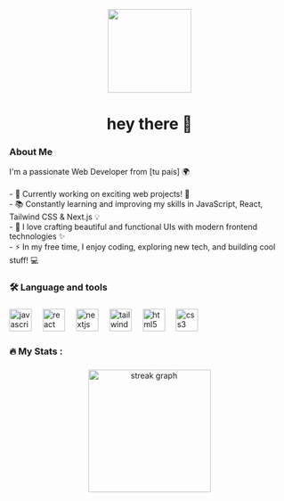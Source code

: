 <div align="center">
  <img height="150" src="https://docs.vespura.com/vmenu/images/favicon.png"  />
</div>

###


###


###

<h1 align="center">hey there 👋</h1>

###

<h3 align="left"> About Me</h3>
<p align="left">I'm a passionate Web Developer from [tu país] 🌍<br><br> - 🔭 Currently working on exciting web projects! 🚀<br> - 📚 Constantly learning and improving my skills in JavaScript, React, Tailwind CSS & Next.js 💡<br> - 🎨 I love crafting beautiful and functional UIs with modern frontend technologies ✨<br> - ⚡ In my free time, I enjoy coding, exploring new tech, and building cool stuff! 💻</p>

<h3 align="left">🛠 Language and tools</h3>

###



###

<div align="left">
  <img src="https://cdn.jsdelivr.net/gh/devicons/devicon/icons/javascript/javascript-original.svg" height="40" alt="javascript logo"  />
  <img width="12" />
  <img src="https://cdn.jsdelivr.net/gh/devicons/devicon/icons/react/react-original.svg" height="40" alt="react logo"  />
  <img width="12" />
  <img src="https://cdn.jsdelivr.net/gh/devicons/devicon/icons/nextjs/nextjs-original.svg" height="40" alt="nextjs logo"  />
  <img width="12" />
  <img src="https://cdn.jsdelivr.net/gh/devicons/devicon/icons/tailwindcss/tailwindcss-original-wordmark.svg" height="40" alt="tailwindcss logo"  />
  <img width="12" />
  <img src="https://cdn.jsdelivr.net/gh/devicons/devicon/icons/html5/html5-original.svg" height="40" alt="html5 logo"  />
  <img width="12" />
  <img src="https://cdn.jsdelivr.net/gh/devicons/devicon/icons/css3/css3-original.svg" height="40" alt="css3 logo"  />
</div>

###

###

<h3 align="left">🔥   My Stats :</h3>

###

<div align="center">
  <img src="https://streak-stats.demolab.com?user=Manasho&locale=en&mode=daily&theme=dark&hide_border=false&border_radius=5&order=3" height="220" alt="streak graph"  />
</div>

###
